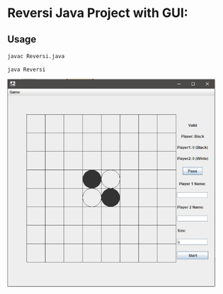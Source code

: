 # Reversi Java Project with GUI:


## Usage
```shell
javac Reversi.java
```
```shell
java Reversi
```

<p>
  <img src="https://github.com/oliver7011/Reversi/blob/main/Capture.PNG" height="470" width="470">
</p>
